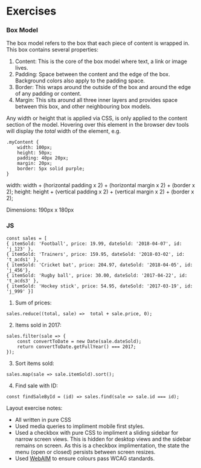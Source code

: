# Exercises

### Box Model

The box model refers to the box that each piece of content is wrapped in. This box contains several properties:
1. Content: This is the core of the box model where text, a link or image lives.
2. Padding: Space between the content and the edge of the box. Background colors also apply to the padding space.
3. Border: This wraps around the outside of the box and around the edge of any padding or content.
4. Margin: This sits around all three inner layers and provides space between this box, and other neighbouring box models.

Any width or height that is applied via CSS, is only applied to the content section of the model. Hovering over this element in the browser dev tools will display the _total_ width of the element, e.g. 

```
.myContent {
    width: 100px;
    height: 50px;
    padding: 40px 20px;
    margin: 20px;
    border: 5px solid purple;
}
```
width: width + (horizontal padding x 2) + (horizontal margin x 2) + (border x 2);
height: height + (vertical padding x 2) + (vertical margin x 2) + (border x 2);

Dimensions: 190px x 180px


### JS
```
const sales = [
{ itemSold: 'Football', price: 19.99, dateSold: '2018-04-07', id: 'j_123' },
{ itemSold: 'Trainers', price: 159.95, dateSold: '2018-03-02', id: 't_acds1' },
{ itemSold: 'Cricket bat', price: 204.97, dateSold: '2018-04-05', id: 'j_456'},
{ itemSold: 'Rugby ball', price: 30.00, dateSold: '2017-04-22', id: 't_acds3' },
{ itemSold: 'Hockey stick', price: 54.95, dateSold: '2017-03-19', id: 'j_999' }]
```
1. Sum of prices:
```
sales.reduce((total, sale) =>  total + sale.price, 0);
```
2. Items sold in 2017: 
```
sales.filter(sale => {
    const convertToDate = new Date(sale.dateSold);
    return convertToDate.getFullYear() === 2017;
});
```
3. Sort items sold: 
```
sales.map(sale => sale.itemSold).sort();
```
4. Find sale with ID: 
```
const findSaleById = (id) => sales.find(sale => sale.id === id);
```

Layout exercise notes:

- All written in pure CSS
- Used media queries to impliment mobile first styles.
- Used a checkbox with pure CSS to impliment a sliding sidebar for narrow screen views. This is hidden for desktop views and the sidebar remains on screen. As this is a checkbox implimentation, the state the menu (open or closed) persists between screen resizes.
- Used [WebAIM](https://webaim.org/resources/contrastchecker/) to ensure colours pass WCAG standards.
